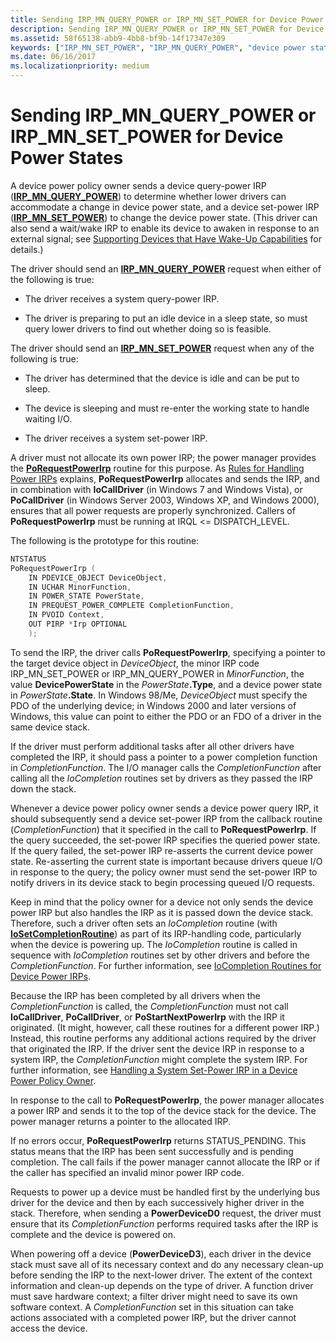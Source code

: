 ```yaml
---
title: Sending IRP_MN_QUERY_POWER or IRP_MN_SET_POWER for Device Power States
description: Sending IRP_MN_QUERY_POWER or IRP_MN_SET_POWER for Device Power States
ms.assetid: 58f65138-abb9-4bb8-bf9b-14f17347e309
keywords: ["IRP_MN_SET_POWER", "IRP_MN_QUERY_POWER", "device power states WDK kernel", "query-power IRPs WDK power management", "power IRPs WDK kernel , device queries", "querying power state", "queuing IRPs", "device query power IRPs WDK kernel", "sending power state IRPs", "set-power IRPs WDK kernel", "device set power IRPs WDK kernel"]
ms.date: 06/16/2017
ms.localizationpriority: medium
---
```


# Sending IRP\_MN\_QUERY\_POWER or IRP\_MN\_SET\_POWER for Device Power States





A device power policy owner sends a device query-power IRP ([**IRP\_MN\_QUERY\_POWER**](./irp-mn-query-power.md)) to determine whether lower drivers can accommodate a change in device power state, and a device set-power IRP ([**IRP\_MN\_SET\_POWER**](./irp-mn-set-power.md)) to change the device power state. (This driver can also send a wait/wake IRP to enable its device to awaken in response to an external signal; see [Supporting Devices that Have Wake-Up Capabilities](supporting-devices-that-have-wake-up-capabilities.md) for details.)

The driver should send an [**IRP\_MN\_QUERY\_POWER**](./irp-mn-query-power.md) request when either of the following is true:

-   The driver receives a system query-power IRP.

-   The driver is preparing to put an idle device in a sleep state, so must query lower drivers to find out whether doing so is feasible.

The driver should send an [**IRP\_MN\_SET\_POWER**](./irp-mn-set-power.md) request when any of the following is true:

-   The driver has determined that the device is idle and can be put to sleep.

-   The device is sleeping and must re-enter the working state to handle waiting I/O.

-   The driver receives a system set-power IRP.

A driver must not allocate its own power IRP; the power manager provides the [**PoRequestPowerIrp**](/windows-hardware/drivers/ddi/wdm/nf-wdm-porequestpowerirp) routine for this purpose. As [Rules for Handling Power IRPs](rules-for-handling-power-irps.md) explains, **PoRequestPowerIrp** allocates and sends the IRP, and in combination with **IoCallDriver** (in Windows 7 and Windows Vista), or **PoCallDriver** (in Windows Server 2003, Windows XP, and Windows 2000), ensures that all power requests are properly synchronized. Callers of **PoRequestPowerIrp** must be running at IRQL &lt;= DISPATCH\_LEVEL.

The following is the prototype for this routine:

```cpp
NTSTATUS
PoRequestPowerIrp (
    IN PDEVICE_OBJECT DeviceObject,
    IN UCHAR MinorFunction,
    IN POWER_STATE PowerState,
    IN PREQUEST_POWER_COMPLETE CompletionFunction,
    IN PVOID Context,
    OUT PIRP *Irp OPTIONAL
    );
```

To send the IRP, the driver calls **PoRequestPowerIrp**, specifying a pointer to the target device object in *DeviceObject*, the minor IRP code IRP\_MN\_SET\_POWER or IRP\_MN\_QUERY\_POWER in *MinorFunction*, the value **DevicePowerState** in the <em>PowerState</em>**.Type**, and a device power state in <em>PowerState</em>**.State**. In Windows 98/Me, *DeviceObject* must specify the PDO of the underlying device; in Windows 2000 and later versions of Windows, this value can point to either the PDO or an FDO of a driver in the same device stack.

If the driver must perform additional tasks after all other drivers have completed the IRP, it should pass a pointer to a power completion function in *CompletionFunction*. The I/O manager calls the *CompletionFunction* after calling all the *IoCompletion* routines set by drivers as they passed the IRP down the stack.

Whenever a device power policy owner sends a device power query IRP, it should subsequently send a device set-power IRP from the callback routine (*CompletionFunction*) that it specified in the call to **PoRequestPowerIrp**. If the query succeeded, the set-power IRP specifies the queried power state. If the query failed, the set-power IRP re-asserts the current device power state. Re-asserting the current state is important because drivers queue I/O in response to the query; the policy owner must send the set-power IRP to notify drivers in its device stack to begin processing queued I/O requests.

Keep in mind that the policy owner for a device not only sends the device power IRP but also handles the IRP as it is passed down the device stack. Therefore, such a driver often sets an *IoCompletion* routine (with [**IoSetCompletionRoutine**](/windows-hardware/drivers/ddi/wdm/nf-wdm-iosetcompletionroutine)) as part of its IRP-handling code, particularly when the device is powering up. The *IoCompletion* routine is called in sequence with *IoCompletion* routines set by other drivers and before the *CompletionFunction*. For further information, see [IoCompletion Routines for Device Power IRPs](iocompletion-routines-for-device-power-irps.md).

Because the IRP has been completed by all drivers when the *CompletionFunction* is called, the *CompletionFunction* must not call **IoCallDriver**, **PoCallDriver**, or **PoStartNextPowerIrp** with the IRP it originated. (It might, however, call these routines for a different power IRP.) Instead, this routine performs any additional actions required by the driver that originated the IRP. If the driver sent the device IRP in response to a system IRP, the *CompletionFunction* might complete the system IRP. For further information, see [Handling a System Set-Power IRP in a Device Power Policy Owner](handling-a-system-set-power-irp-in-a-device-power-policy-owner.md).

In response to the call to **PoRequestPowerIrp**, the power manager allocates a power IRP and sends it to the top of the device stack for the device. The power manager returns a pointer to the allocated IRP.

If no errors occur, **PoRequestPowerIrp** returns STATUS\_PENDING. This status means that the IRP has been sent successfully and is pending completion. The call fails if the power manager cannot allocate the IRP or if the caller has specified an invalid minor power IRP code.

Requests to power up a device must be handled first by the underlying bus driver for the device and then by each successively higher driver in the stack. Therefore, when sending a **PowerDeviceD0** request, the driver must ensure that its *CompletionFunction* performs required tasks after the IRP is complete and the device is powered on.

When powering off a device (**PowerDeviceD3**), each driver in the device stack must save all of its necessary context and do any necessary clean-up before sending the IRP to the next-lower driver. The extent of the context information and clean-up depends on the type of driver. A function driver must save hardware context; a filter driver might need to save its own software context. A *CompletionFunction* set in this situation can take actions associated with a completed power IRP, but the driver cannot access the device.

 


